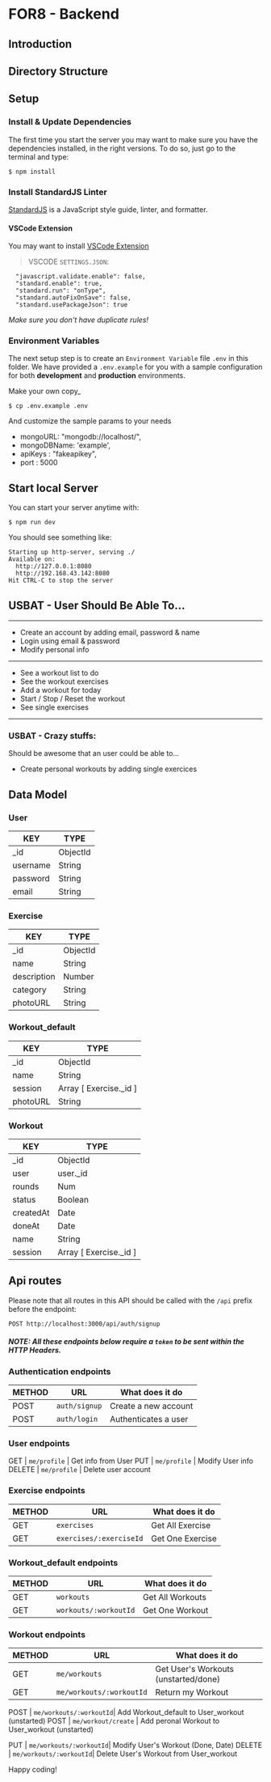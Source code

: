 # FOR8 - Backend

## Introduction

## Directory Structure

## Setup

### Install & Update Dependencies
The first time you start the server you may want to make sure you have the dependencies installed, in the right versions. To do so, just go to the terminal and type:

```
$ npm install
```
### Install StandardJS Linter
[StandardJS](https://standardjs.com/) is a JavaScript style guide, linter, and formatter.

#### VSCode Extension
You may want to install [VSCode Extension](https://marketplace.visualstudio.com/items?itemName=chenxsan.vscode-standardjs)

> VSCODE `SETTINGS.JSON`:
```
  "javascript.validate.enable": false,
  "standard.enable": true,
  "standard.run": "onType",
  "standard.autoFixOnSave": false,
  "standard.usePackageJson": true
```

*Make sure you don't have duplicate rules!*

### Environment Variables

The next setup step is to create an `Environment Variable` file `.env` in this folder. We have provided a `.env.example` for you with a sample configuration for both **development** and **production** environments.

Make your own copy_
```
$ cp .env.example .env
```

And customize the sample params to your needs

- mongoURL: "mongodb://localhost/",
- mongoDBName: 'example',
- apiKeys : "fakeapikey",
- port : 5000

## Start local Server

You can start your server anytime with:

```
$ npm run dev
```

You should see something like:
```
Starting up http-server, serving ./
Available on:
  http://127.0.0.1:8080
  http://192.168.43.142:8080
Hit CTRL-C to stop the server
```
## USBAT - User Should Be Able To…
---
- Create an account by adding email, password & name
- Login using email & password
- Modify personal info
---
- See a workout list to do
- See the workout exercises
- Add a workout for today
- Start / Stop / Reset the workout
- See single exercises
---

### USBAT - Crazy stuffs:
Should be awesome that an user could be able to...

- Create personal workouts by adding single exercices


## Data Model

### **User**

| KEY       | TYPE     | 
| --------- | -------- | 
| _id       | ObjectId | 
| username  | String   | 
| password  | String   | 
| email     | String   | 

### **Exercise**

| KEY           | TYPE     | 
| ------------- | -------- | 
| _id           | ObjectId | 
| name          | String   | 
| description   | Number   | 
| category      | String   | 
| photoURL      | String   | 

### **Workout_default**

| KEY            | TYPE                   |
| -------------- | ---------------------- |
| _id            | ObjectId               |
| name           | String                 |
| session        | Array [ Exercise._id ] |
| photoURL       | String                 |

### **Workout**

| KEY          | TYPE                    | 
| ------------ | ----------------------- | 
| _id          | ObjectId                | 
| user         | user._id                | 
| rounds       | Num                     | 
| status       | Boolean                 | 
| createdAt    | Date                    | 
| doneAt       | Date                    | 
| name         | String                  | 
| session      | Array [ Exercise._id ]  | 


## Api routes

Please note that all routes in this API should be called with the `/api` prefix before the endpoint:

```
POST http://localhost:3000/api/auth/signup
```
##### NOTE:  All these endpoints below require a `token` to be sent within the HTTP Headers.

### Authentication endpoints

METHOD | URL                | What does it do
-------|--------------------|---------------------------------
POST   | `auth/signup`      | Create a new account
POST   | `auth/login`       | Authenticates a user


### User endpoints

GET    | `me/profile`            | Get info from User
PUT    | `me/profile`            | Modify User info
DELETE | `me/profile`            | Delete user account


### Exercise endpoints

METHOD | URL                    | What does it do
-------|------------------------|---------------------------------
GET    | `exercises`            | Get All Exercise
GET    | `exercises/:exerciseId`| Get One Exercise


### Workout_default endpoints

METHOD | URL                    | What does it do
-------|------------------------|---------------------------------
GET    | `workouts`             | Get All Workouts
GET    | `workouts/:workoutId`  | Get One Workout


### Workout endpoints

METHOD | URL                     | What does it do
-------|-------------------------|---------------------------------
GET    | `me/workouts`           | Get User's Workouts (unstarted/done)
GET    | `me/workouts/:workoutId`| Return my Workout

POST   | `me/workouts/:workoutId`| Add Workout_default to User_workout (unstarted)
POST   | `me/workout/create`     | Add peronal Workout to User_workout (unstarted)

PUT    | `me/workouts/:workoutId`| Modify User's Workout (Done, Date)
DELETE | `me/workouts/:workoutId`| Delete User's Workout from User_workout



Happy coding!
